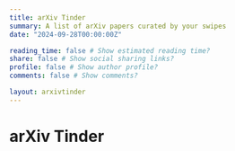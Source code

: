 ```yaml
---
title: arXiv Tinder
summary: A list of arXiv papers curated by your swipes
date: "2024-09-28T00:00:00Z"

reading_time: false # Show estimated reading time?
share: false # Show social sharing links?
profile: false # Show author profile?
comments: false # Show comments?

layout: arxivtinder
---
```


# arXiv Tinder

